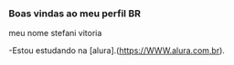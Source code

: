 ### Boas vindas ao meu perfil BR

meu nome stefani vitoria 

-Estou estudando na [alura].(https://WWW.alura.com,br).
